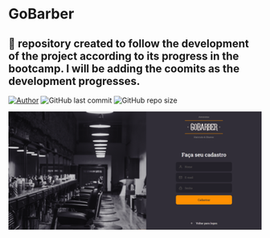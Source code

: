 # GoBarber

## :rocket: repository created to follow the development of the project according to its progress in the bootcamp. I will be adding the coomits as the development progresses.






[![Author](https://img.shields.io/badge/author-AntonioSilvaAzevedo-blue?style=plastic)](https://github.com/AntonioSilvaAzevedo)
![GitHub last commit](https://img.shields.io/github/last-commit/AntonioSilvaAzevedo/GoBarber---Front?style=plastic)
![GitHub repo size](https://img.shields.io/github/repo-size/AntonioSilvaAzevedo/GoBarber---Front?style=plastic)


![](.github/gobabr.png)

